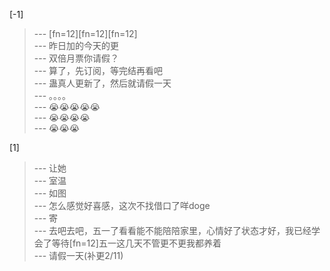 
[-1] 
>--- [fn=12][fn=12][fn=12]<br>
>--- 昨日加的今天的更<br>
>--- 双倍月票你请假？<br>
>--- 算了，先订阅，等完结再看吧<br>
>--- 蛊真人更新了，然后就请假一天<br>
>--- 。。。。<br>
>--- 😭😭😭😭😭<br>
>--- 😭😭😭😭<br>
>--- 😭😭😭<br>

[1] 
>--- 让她<br>
>--- 室温<br>
>--- 如图<br>
>--- 怎么感觉好喜感，这次不找借口了咩doge<br>
>--- 寄<br>
>--- 去吧去吧，五一了看看能不能陪陪家里，心情好了状态才好，我已经学会了等待[fn=12]五一这几天不管更不更我都养着<br>
>--- 请假一天(补更2/11)<br>
